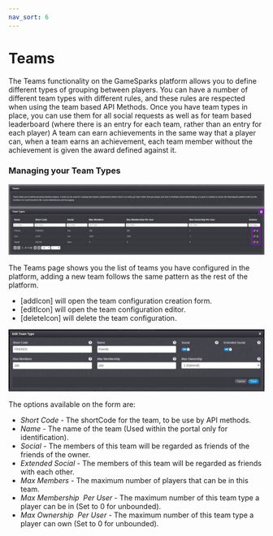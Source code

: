 ```yaml
---
nav_sort: 6
---
```


# Teams

The Teams functionality on the GameSparks platform allows you to define different types of grouping between players. You can have a number of different team types with different rules, and these rules are respected when using the team based API Methods. Once you have team types in place, you can use them for all social requests as well as for team based leaderboard (where there is an entry for each team, rather than an entry for each player) A team can earn achievements in the same way that a player can, when a team earns an achievement, each team member without the achievement is given the award defined against it.

### Managing your Team Types

![](img\Teams\1.jpg)

The Teams page shows you the list of teams you have configured in the platform, adding a new team follows the same pattern as the rest of the platform.

  * [addIcon] will open the team configuration creation form.
  * [editIcon] will open the team configuration editor.
  * [deleteIcon] will delete the team configuration.

![](img\Teams\2.jpg)

The options available on the form are:

  * *Short Code* \- The shortCode for the team, to be use by API methods.
  * *Name* \- The name of the team (Used within the portal only for identification).
  * *Social* \- The members of this team will be regarded as friends of the friends of the owner.
  * *Extended Social* \- The members of this team will be regarded as friends with each other.
  * *Max Members* \- The maximum number of players that can be in this team.
  * *Max Membership  Per User* \- The maximum number of this team type a player can be in (Set to 0 for unbounded).
  * *Max Ownership  Per User* \- The maximum number of this team type a player can own (Set to 0 for unbounded).
